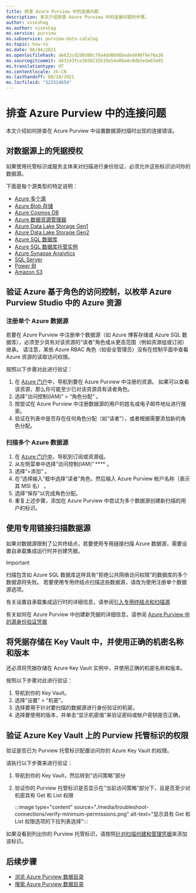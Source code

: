 ```yaml
---
title: 排查 Azure Purview 中的连接问题
description: 本文介绍排查 Azure Purview 中的连接问题的步骤。
author: viseshag
ms.author: viseshag
ms.service: purview
ms.subservice: purview-data-catalog
ms.topic: how-to
ms.date: 06/04/2021
ms.openlocfilehash: ab622cd2d8d88c79a4dd0098beded490f9e76a36
ms.sourcegitcommit: d43193fce3838215b19a54e06a4c0db3eda65d45
ms.translationtype: HT
ms.contentlocale: zh-CN
ms.lasthandoff: 08/20/2021
ms.locfileid: "122514654"
---
```

# <a name="troubleshoot-your-connections-in-azure-purview"></a>排查 Azure Purview 中的连接问题

本文介绍如何排查在 Azure Purview 中设置数据源扫描时出现的连接错误。

## <a name="permission-the-credential-on-the-data-source"></a>对数据源上的凭据授权

如果使用托管标识或服务主体来对扫描进行身份验证，必须允许这些标识访问你的数据源。

下面是每个源类型的特定说明：

- [Azure 多个源](register-scan-azure-multiple-sources.md#set-up-authentication-to-scan-resources-under-a-subscription-or-resource-group)
- [Azure Blob 存储](register-scan-azure-blob-storage-source.md#setting-up-authentication-for-a-scan)
- [Azure Cosmos DB](register-scan-azure-cosmos-database.md#setting-up-authentication-for-a-scan)
- [Azure 数据资源管理器](register-scan-azure-data-explorer.md#setting-up-authentication-for-a-scan)
- [Azure Data Lake Storage Gen1](register-scan-adls-gen1.md#setting-up-authentication-for-a-scan)
- [Azure Data Lake Storage Gen2](register-scan-adls-gen2.md#setting-up-authentication-for-a-scan)
- [Azure SQL 数据库](register-scan-azure-sql-database.md)
- [Azure SQL 数据库托管实例](register-scan-azure-sql-database-managed-instance.md#setting-up-authentication-for-a-scan)
- [Azure Synapse Analytics](register-scan-azure-synapse-analytics.md#setting-up-authentication-for-a-scan)
- [SQL Server](register-scan-on-premises-sql-server.md#setting-up-authentication-for-a-scan)
- [Power BI](register-scan-power-bi-tenant.md)
- [Amazon S3](register-scan-amazon-s3.md#create-a-purview-credential-for-your-aws-bucket-scan)

## <a name="verifying-azure-role-based-access-control-to-enumerate-azure-resources-in-azure-purview-studio"></a>验证 Azure 基于角色的访问控制，以枚举 Azure Purview Studio 中的 Azure 资源

### <a name="registering-single-azure-data-source"></a>注册单个 Azure 数据源
若要在 Azure Purview 中注册单个数据源（如 Azure 博客存储或 Azure SQL 数据库），必须至少具有对该资源的“读者”角色或从更高范围（例如资源组或订阅）继承。 请注意，某些 Azure RBAC 角色（如安全管理员）没有在控制平面中查看 Azure 资源的读取访问权限。  

按照以下步骤对此进行验证：

1. 在 [Azure 门户](https://portal.azure.com)中，导航到要在 Azure Purview 中注册的资源。 如果可以查看该资源，那么你可能至少已对该资源具有读者角色。 
2. 选择“访问控制(IAM)” > “角色分配” 。
3. 按尝试在 Azure Purview 中注册数据源的用户的姓名或电子邮件地址进行搜索。
4. 验证在列表中是否存在任何角色分配（如“读者”），或者根据需要添加新的角色分配。

### <a name="scanning-multiple-azure-data-sources"></a>扫描多个 Azure 数据源
1. 在 [Azure 门户中](https://portal.azure.com)，导航到订阅或资源组。  
2. 从左侧菜单中选择“访问控制(IAM)” **** 。  
3. 选择“+添加”  。 
4. 在“选择输入”框中选择“读者”角色，然后输入 Azure Purview 帐户名称（表示其 MSI 名） 。 
5. 选择“保存”以完成角色分配。
6. 重复上述步骤，添加在 Azure Purview 中尝试为多个数据源创建新扫描的用户的标识。

## <a name="scanning-data-sources-using-private-link"></a>使用专用链接扫描数据源 
如果对数据源限制了公共终结点，若要使用专用链接扫描 Azure 数据源，需要设置自承载集成运行时并创建凭据。 

> [!IMPORTANT]
> 扫描包含如 Azure SQL 数据库这样具有“拒绝公共网络访问权限”的数据库的多个数据源将失败。 若要使用专用终结点扫描这些数据源，请改为使用注册单个数据源选项。

有关设置自承载集成运行时的详细信息，请参阅[引入专用终结点和扫描源](catalog-private-link-ingestion.md#deploy-self-hosted-integration-runtime-ir-and-scan-your-data-sources)

有关如何在 Azure Purview 中创建新凭据的详细信息，请参阅 [Azure Purview 中的源身份验证凭据](manage-credentials.md#create-azure-key-vaults-connections-in-your-azure-purview-account)

## <a name="storing-your-credential-in-your-key-vault-and-using-the-right-secret-name-and-version"></a>将凭据存储在 Key Vault 中，并使用正确的机密名称和版本

还必须将凭据存储在 Azure Key Vault 实例中，并使用正确的机密名称和版本。

按照以下步骤对此进行验证：

1. 导航到你的 Key Vault。
1. 选择“设置” > “机密”。
1. 选择要用于针对要扫描的数据源进行身份验证的机密。
1. 选择要使用的版本，并单击“显示机密值”来验证密码或帐户密钥是否正确。 

## <a name="verify-permissions-for-the-purview-managed-identity-on-your-azure-key-vault"></a>验证 Azure Key Vault 上的 Purview 托管标识的权限

验证是否已为 Purview 托管标识配置访问你的 Azure Key Vault 的权限。

请执行以下步骤来进行验证：

1. 导航到你的 Key Vault，然后转到“访问策略”部分

1. 验证你的 Purview 托管标识是否显示在“当前访问策略”部分下，且是否至少对机密具有 Get 和 List 权限 

   :::image type="content" source="./media/troubleshoot-connections/verify-minimum-permissions.png" alt-text="显示具有 Get 和 List 权限选项的下拉列表选择":::

如果没看到列出你的 Purview 托管标识，请按照[针对扫描创建和管理凭据](manage-credentials.md)来添加该标识。 

## <a name="next-steps"></a>后续步骤

- [浏览 Azure Purview 数据目录](how-to-browse-catalog.md)
- [搜索 Azure Purview 数据目录](how-to-search-catalog.md)
